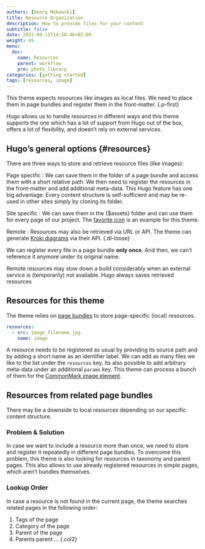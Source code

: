 ```yaml
---
authors: [Georg Makowski]
title: Resource Organization
description: How to provide files for your content
subtitle: false
date: 2022-09-11T14:58:46+02:00 
weight: 45
menu:
  doc:
    name: Resources
    parent: workflow 
    pre: photo_library
categories: [getting started]
tags: [resources, image]
---
```


This theme expects resources like images as local files. We need to place them in page bundles and register them in the front-matter.
{.p-first} <!--more-->

Hugo allows us to handle resources in different ways and this theme supports the one which has a lot of support from Hugo out of the box, offers a lot of flexibility, and doesn’t rely on external services.
## Hugo’s general options {#resources}

There are three ways to store and retrieve resource files (like images):

Page specific
: We can save them in the folder of a page bundle and access them with a short relative path. We then need to register the resources in the front-matter and add additional meta-data. This Hugo feature has one big advantage: Every content structure is self-sufficient and may be re-used in other sites simply by cloning its folder.

Site specific
: We can save them in the {$assets} folder and can use them for every page of our project. The [favorite icon](/doc/site/favicon) is an example for this theme.

Remote
: Resources may also be retrieved via URL or API. The theme can generate [Kroki diagrams](https://kroki.io) via their API.
{.dl-loose}

We can register every file in a page bundle **only once**. And then, we can’t reference it anymore under its original name.

Remote resources may slow down a build considerably when an external service is (temporarily) not available. Hugo always saves retrieved resources 

## Resources for this theme

The theme relies on [page bundles](/doc/intro/workflow/content#bundles) to store page-specific (local) resources.

```YAML {.left-in}
resources:
  - src: image_filename.jpg
    name: image
```

A resource needs to be registered as usual by providing its source path and by adding a short name as an identifier label. We can add as many files we like to the list under the `resources` key. Its also possible to add arbitrary meta-data under an additional `params` key. This theme can process a bunch of them for the [CommonMark image element](doc/enhancing/image/syntax#resource-meta-data).

## Resources from related page bundles

There may be a downside to local resources depending on our specific content structure.

### Problem & Solution

In case we want to include a resource more than once, we need to store and register it repeatedly in different page bundles. To overcome this problem, this theme is also looking for resources in taxonomy and parent pages. This also allows to use already registered resources in simple pages, which aren’t bundles themselves.

### Lookup Order

In case a resource is not found in the current page, the theme searches related pages in the following order:

1. Tags of the page
2. Category of the page
3. Parent of the page
4. Parents parent …
{.col2}
